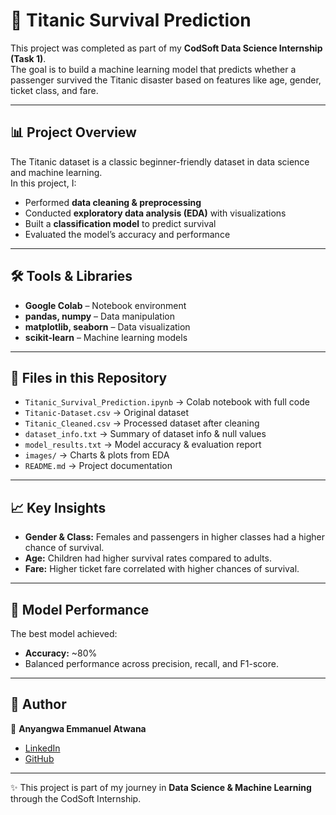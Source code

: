 # 🚢 Titanic Survival Prediction  

This project was completed as part of my **CodSoft Data Science Internship (Task 1)**.  
The goal is to build a machine learning model that predicts whether a passenger survived the Titanic disaster based on features like age, gender, ticket class, and fare.  

---

## 📊 Project Overview  
The Titanic dataset is a classic beginner-friendly dataset in data science and machine learning.  
In this project, I:  
- Performed **data cleaning & preprocessing**  
- Conducted **exploratory data analysis (EDA)** with visualizations  
- Built a **classification model** to predict survival  
- Evaluated the model’s accuracy and performance  

---

## 🛠️ Tools & Libraries  
- **Google Colab** – Notebook environment  
- **pandas, numpy** – Data manipulation  
- **matplotlib, seaborn** – Data visualization  
- **scikit-learn** – Machine learning models  

---

## 📂 Files in this Repository  
- `Titanic_Survival_Prediction.ipynb` → Colab notebook with full code  
- `Titanic-Dataset.csv` → Original dataset  
- `Titanic_Cleaned.csv` → Processed dataset after cleaning  
- `dataset_info.txt` → Summary of dataset info & null values  
- `model_results.txt` → Model accuracy & evaluation report  
- `images/` → Charts & plots from EDA  
- `README.md` → Project documentation  

---

## 📈 Key Insights  
- **Gender & Class:** Females and passengers in higher classes had a higher chance of survival.  
- **Age:** Children had higher survival rates compared to adults.  
- **Fare:** Higher ticket fare correlated with higher chances of survival.  

---

## 🚀 Model Performance  
The best model achieved:  
- **Accuracy:** ~80%  
- Balanced performance across precision, recall, and F1-score.  

---

## 📌 Author  
👤 **Anyangwa Emmanuel Atwana**  
- [LinkedIn](https://www.linkedin.com/in/anyangwa-emmanuel-45a6541a6)  
- [GitHub](https://github.com/ANYANGWA)  

---

✨ This project is part of my journey in **Data Science & Machine Learning** through the CodSoft Internship.  
